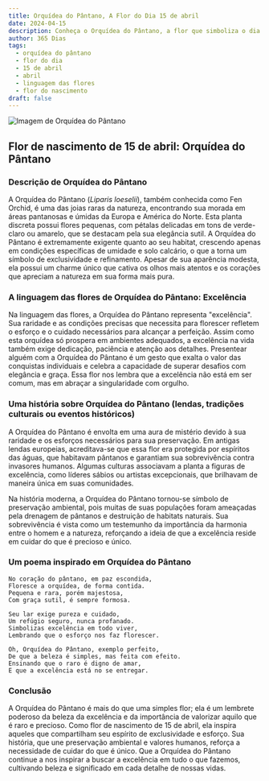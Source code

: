 ```yaml
---
title: Orquídea do Pântano, A Flor do Dia 15 de abril
date: 2024-04-15
description: Conheça o Orquídea do Pântano, a flor que simboliza o dia 15 de abril e seu significado 'Excelência'. Explore a beleza e o simbolismo desta flor encantadora.
author: 365 Dias
tags:
  - orquídea do pântano
  - flor do dia
  - 15 de abril
  - abril
  - linguagem das flores
  - flor do nascimento
draft: false
---
```


![Imagem de Orquídea do Pântano](https://cdn.pixabay.com/photo/2018/04/22/14/37/plant-3341215_960_720.jpg#center)


## Flor de nascimento de 15 de abril: Orquídea do Pântano

### Descrição de Orquídea do Pântano

A Orquídea do Pântano (_Liparis loeselii_), também conhecida como Fen Orchid, é uma das joias raras da natureza, encontrando sua morada em áreas pantanosas e úmidas da Europa e América do Norte. Esta planta discreta possui flores pequenas, com pétalas delicadas em tons de verde-claro ou amarelo, que se destacam pela sua elegância sutil. A Orquídea do Pântano é extremamente exigente quanto ao seu habitat, crescendo apenas em condições específicas de umidade e solo calcário, o que a torna um símbolo de exclusividade e refinamento. Apesar de sua aparência modesta, ela possui um charme único que cativa os olhos mais atentos e os corações que apreciam a natureza em sua forma mais pura.

### A linguagem das flores de Orquídea do Pântano: Excelência

Na linguagem das flores, a Orquídea do Pântano representa "excelência". Sua raridade e as condições precisas que necessita para florescer refletem o esforço e o cuidado necessários para alcançar a perfeição. Assim como esta orquídea só prospera em ambientes adequados, a excelência na vida também exige dedicação, paciência e atenção aos detalhes. Presentear alguém com a Orquídea do Pântano é um gesto que exalta o valor das conquistas individuais e celebra a capacidade de superar desafios com elegância e graça. Essa flor nos lembra que a excelência não está em ser comum, mas em abraçar a singularidade com orgulho.

### Uma história sobre Orquídea do Pântano (lendas, tradições culturais ou eventos históricos)

A Orquídea do Pântano é envolta em uma aura de mistério devido à sua raridade e os esforços necessários para sua preservação. Em antigas lendas europeias, acreditava-se que essa flor era protegida por espíritos das águas, que habitavam pântanos e garantiam sua sobrevivência contra invasores humanos. Algumas culturas associavam a planta a figuras de excelência, como líderes sábios ou artistas excepcionais, que brilhavam de maneira única em suas comunidades.

Na história moderna, a Orquídea do Pântano tornou-se símbolo de preservação ambiental, pois muitas de suas populações foram ameaçadas pela drenagem de pântanos e destruição de habitats naturais. Sua sobrevivência é vista como um testemunho da importância da harmonia entre o homem e a natureza, reforçando a ideia de que a excelência reside em cuidar do que é precioso e único.

### Um poema inspirado em Orquídea do Pântano

```
No coração do pântano, em paz escondida,  
Floresce a orquídea, de forma contida.  
Pequena e rara, porém majestosa,  
Com graça sutil, é sempre formosa.  

Seu lar exige pureza e cuidado,  
Um refúgio seguro, nunca profanado.  
Simbolizas excelência em todo viver,  
Lembrando que o esforço nos faz florescer.  

Oh, Orquídea do Pântano, exemplo perfeito,  
De que a beleza é simples, mas feita com efeito.  
Ensinando que o raro é digno de amar,  
E que a excelência está no se entregar.
```

### Conclusão

A Orquídea do Pântano é mais do que uma simples flor; ela é um lembrete poderoso da beleza da excelência e da importância de valorizar aquilo que é raro e precioso. Como flor de nascimento de 15 de abril, ela inspira aqueles que compartilham seu espírito de exclusividade e esforço. Sua história, que une preservação ambiental e valores humanos, reforça a necessidade de cuidar do que é único. Que a Orquídea do Pântano continue a nos inspirar a buscar a excelência em tudo o que fazemos, cultivando beleza e significado em cada detalhe de nossas vidas.